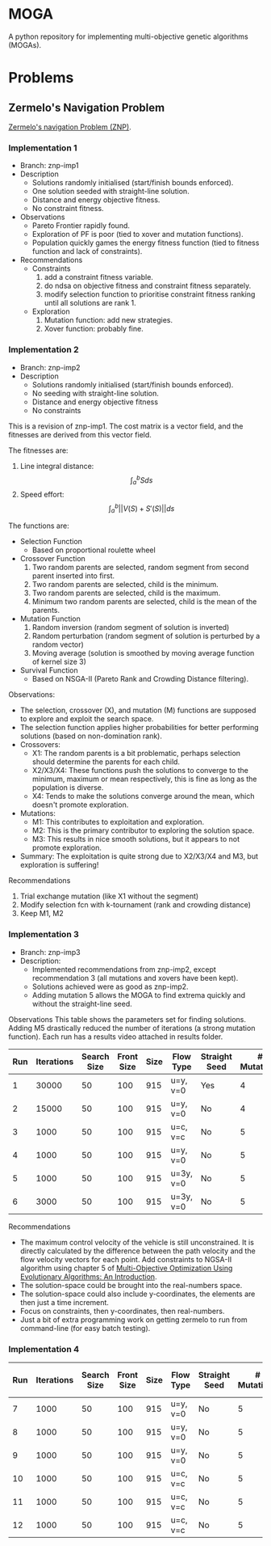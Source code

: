 # MOGA
A python repository for implementing multi-objective genetic algorithms (MOGAs).

# Problems
## Zermelo's Navigation Problem
[Zermelo's navigation Problem (ZNP)](https://en.wikipedia.org/wiki/Zermelo%27s_navigation_problem).

### Implementation 1
- Branch: znp-imp1
- Description
    - Solutions randomly initialised (start/finish bounds enforced).
    - One solution seeded with straight-line solution.
    - Distance and energy objective fitness.
    - No constraint fitness.
- Observations
    - Pareto Frontier rapidly found.
    - Exploration of PF is poor (tied to xover and mutation functions).
    - Population quickly games the energy fitness function (tied to fitness function and lack of constraints).
- Recommendations
    - Constraints
        1. add a constraint fitness variable.
        2. do ndsa on objective fitness and constraint fitness separately.
        3. modify selection function to prioritise constraint fitness ranking until all solutions are rank 1.
    - Exploration
        1. Mutation function: add new strategies.
        2. Xover function: probably fine.
        
### Implementation 2
- Branch: znp-imp2
- Description
    - Solutions randomly initialised (start/finish bounds enforced).
    - No seeding with straight-line solution.
    - Distance and energy objective fitness
    - No constraints
    
This is a revision of znp-imp1. The cost matrix is a vector field,
and the fitnesses are derived from this vector field.

The fitnesses are:
1. Line integral distance: $$\int_a^bSds$$
2. Speed effort: $$\int_a^b{||V(S)+S'(S)||}ds$$

The functions are:
- Selection Function
    - Based on proportional roulette wheel
- Crossover Function
    1. Two random parents are selected, random segment from second parent inserted into first.
    2. Two random parents are selected, child is the minimum.
    3. Two random parents are selected, child is the maximum.
    4. Minimum two random parents are selected, child is the mean of the parents.
- Mutation Function
    1. Random inversion (random segment of solution is inverted)
    2. Random perturbation (random segment of solution is perturbed by a random vector)
    3. Moving average (solution is smoothed by moving average function of kernel size 3)
- Survival Function
    - Based on NSGA-II (Pareto Rank and Crowding Distance filtering).
    
Observations:
- The selection, crossover (X), and mutation (M) functions are supposed to explore and exploit the search space.
- The selection function applies higher probabilities for better performing solutions (based on non-domination rank).
- Crossovers:
    - X1: The random parents is a bit problematic, perhaps selection should determine the parents for each child.
    - X2/X3/X4: These functions push the solutions to converge to the minimum, maximum or mean respectively, this is fine as long as the population is diverse.
    - X4: Tends to make the solutions converge around the mean, which doesn't promote exploration.
- Mutations:
    - M1: This contributes to exploitation and exploration.
    - M2: This is the primary contributor to exploring the solution space.
    - M3: This results in nice smooth solutions, but it appears to not promote exploration.
- Summary: The exploitation is quite strong due to X2/X3/X4 and M3, but exploration is suffering!

Recommendations
1. Trial exchange mutation (like X1 without the segment)
2. Modify selection fcn with k-tournament (rank and crowding distance)
3. Keep M1, M2

### Implementation 3
- Branch: znp-imp3
- Description:
    - Implemented recommendations from znp-imp2, except recommendation 3 (all mutations and xovers have been kept).
    - Solutions achieved were as good as znp-imp2.
    - Adding mutation 5 allows the MOGA to find extrema quickly and without the straight-line seed.

Observations
This table shows the parameters set for finding solutions. Adding M5 drastically reduced the number of iterations
 (a strong mutation function). Each run has a results video attached in results folder.
 
|Run|Iterations|Search Size|Front Size|Size|Flow Type|Straight Seed|# Mutations|# XOvers|
|---|----------|-----------|----------|----|---------|-------------|-----------|--------|
|1|30000|50|100|915|u=y, v=0|Yes|4|4|
|2|15000|50|100|915|u=y, v=0|No|4|4|
|3|1000|50|100|915|u=c, v=c|No|5|4|
|4|1000|50|100|915|u=y, v=0|No|5|4|
|5|1000|50|100|915|u=3y, v=0|No|5|4|
|6|3000|50|100|915|u=3y, v=0|No|5|4|

Recommendations
- The maximum control velocity of the vehicle is still unconstrained. It is directly calculated by the difference
 between the path velocity and the flow velocity vectors for each point. Add constraints to NGSA-II algorithm using 
 chapter 5 of [Multi-Objective Optimization Using Evolutionary Algorithms: An Introduction](https://www.egr.msu.edu/~kdeb/papers/k2011003.pdf).
- The solution-space could be brought into the real-numbers space.
- The solution-space could also include y-coordinates, the elements are then just a time increment.
- Focus on constraints, then y-coordinates, then real-numbers.
- Just a bit of extra programming work on getting zermelo to run from command-line (for easy batch testing).

### Implementation 4

|Run|Iterations|Search Size|Front Size|Size|Flow Type|Straight Seed|# Mutations|# XOvers|Max Allowed Velocity|
|---|----------|-----------|----------|----|---------|-------------|-----------|--------|--------------------|
|7|1000|50|100|915|u=y, v=0|No|5|4|inf.|
|8|1000|50|100|915|u=y, v=0|No|5|4|10|
|9|1000|50|100|915|u=y, v=0|No|5|4|2|
|10|1000|50|100|915|u=c, v=c|No|5|4|2|
|11|1000|50|100|915|u=c, v=c|No|5|4|10|
|12|1000|50|100|915|u=c, v=c|No|5|4|inf.|